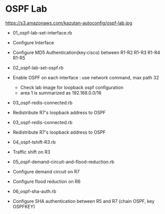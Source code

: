 # OSPF Lab
https://s3.amazonaws.com/kazutan-autoconfig/ospf-lab.jpg
* 01_ospf-lab-set-interface.rb
 * Configure Interface
 * Configure MD5 Authentication(key:cisco)  between R1-R2  R1-R3  R1-R4  R1-R5

* 02_ospf-lab-set-ospf.rb
 * Enable OSPF on each interface : use network command,  max path 32
   * Check lab image for loopback ospf configuration
   * area 1 is summarized as 192.168.0.0/16

* 03_ospf-redis-connected.rb
 * Redistribute R7's loopback address to OSPF
 
* 03_ospf-redis-connected.rb
 * Redistribute R7's loopback address to OSPF

* 04_ospf-tshift-R3.rb
 * Traffic shift on R3

* 05_ospf-demand-circuit-and-flood-reduction.rb
 * Configure demand circuit on R7
 * Configure flood reduction on R6

* 06_ospf-sha-auth.rb
 * Configure SHA authentication between R5 and R7 (chain OSPF, key OSPFKEY)
 

